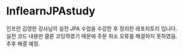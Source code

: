 # InflearnJPAstudy
인프런 김영한 강사님의 실전 JPA 수업을 수강한 후 정리한 레포지토리 입니다.  
실전 코드 내용만 클론 코딩하였기 때문에 주문 취소 오류를 해결하지 못하였음.  
추후 해결 예정.
